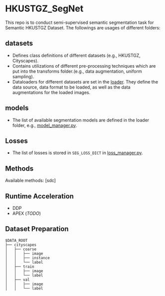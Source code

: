 # HKUSTGZ_SegNet

This repo is to conduct semi-supervised semantic segmentation task for Semantic HKUSTGZ Dataset. The followings are usages of different folders:

## datasets

-   Defines class definitions of different datasets (e.g., HKUSTGZ, Cityscapes).
-   Contains utilizations of different pre-processing techniques which are put into the transforms folder.(e.g., data augmentation, uniform sampling).
-   Dataloaders for different datasets are set in the [loader](datasets.loader). They define the data source, data format to be loaded, as well as the data augmentations for the loaded images.

## models

-   The list of available segmentation models are defined in the loader folder, e.g., [model_manager.py](models/model_manager.py).

## Losses

-   The list of losses is stored in `SEG_LOSS_DICT` in [loss_manager.py](loss/loss_manager.py).

## Methods

Available methods: [sdc]

## Runtime Acceleration

-   DDP
-   APEX (_TODO_)

## Dataset Preparation

```
$DATA_ROOT
├── cityscapes
│   ├── coarse
│   │   ├── image
│   │   ├── instance
│   │   └── label
│   ├── train
│   │   ├── image
│   │   └── label
│   ├── val
│   │   ├── image
│   │   └── label
```
